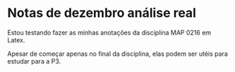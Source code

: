 # Notas de dezembro análise real

Estou testando fazer as minhas anotações da disciplina MAP 0216 em Latex. 

Apesar de começar apenas no final da disciplina, elas podem ser utéis para estudar para a P3. 
